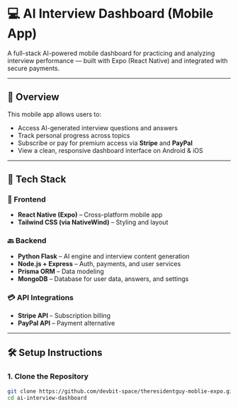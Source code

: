 # 💻 AI Interview Dashboard (Mobile App)

A full-stack AI-powered mobile dashboard for practicing and analyzing interview performance — built with Expo (React Native) and integrated with secure payments.

---

## 🚀 Overview

This mobile app allows users to:
- Access AI-generated interview questions and answers
- Track personal progress across topics
- Subscribe or pay for premium access via **Stripe** and **PayPal**
- View a clean, responsive dashboard interface on Android & iOS

---

## 🧩 Tech Stack

### 📱 Frontend
- **React Native (Expo)** – Cross-platform mobile app
- **Tailwind CSS (via NativeWind)** – Styling and layout

### 🔙 Backend
- **Python Flask** – AI engine and interview content generation
- **Node.js + Express** – Auth, payments, and user services
- **Prisma ORM** – Data modeling
- **MongoDB** – Database for user data, answers, and settings

### 💳 API Integrations
- **Stripe API** – Subscription billing
- **PayPal API** – Payment alternative

---

## 🛠 Setup Instructions

### 1. Clone the Repository
```bash
git clone https://github.com/devbit-space/theresidentguy-moblie-expo.git
cd ai-interview-dashboard
